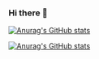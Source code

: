 ### Hi there 👋

[![Anurag's GitHub stats](https://github-readme-stats.vercel.app/api?username=jgigliotti38&theme=darcula)](https://github.com/anuraghazra/github-readme-stats)


[![Anurag's GitHub stats](https://github-readme-stats.vercel.app/api/top-langs?username=jgigliotti38&theme=darcula&layout=compact)](https://github.com/anuraghazra/github-readme-stats)


<!--
**jgigliotti38/jgigliotti38** is a ✨ _special_ ✨ repository because its `README.md` (this file) appears on your GitHub profile.

Here are some ideas to get you started:

- 🔭 I’m currently working on ...
- 🌱 I’m currently learning ...
- 👯 I’m looking to collaborate on ...
- 🤔 I’m looking for help with ...
- 💬 Ask me about ...
- 📫 How to reach me: ...
- 😄 Pronouns: ...
- ⚡ Fun fact: ...
-->
